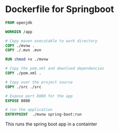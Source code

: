 # Dockerfile for Springboot 

```dockerfile
FROM openjdk

WORKDIR /app

# Copy maven executable to work directory
COPY ./mvnw .
COPY ./.mvn .mvn

RUN chmod +x ./mvnw

# Copy the pom.xml and download dependencies
COPY ./pom.xml .

# Copy over the project source 
COPY ./src ./src

# Expose port 8080 for the app
EXPOSE 8080

# run the application
ENTRYPOINT  ./mvnw spring-boot:run     
```

This runs the spring boot app in a containter
